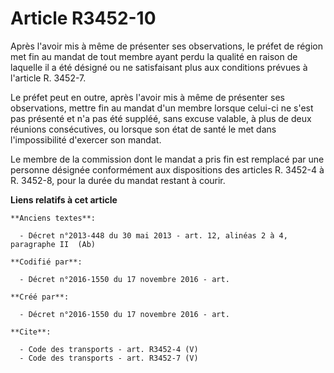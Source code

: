 # Article R3452-10

Après l'avoir mis à même de présenter ses observations, le préfet de région met fin au mandat de tout membre ayant perdu la
qualité en raison de laquelle il a été désigné ou ne satisfaisant plus aux conditions prévues à l'article R. 3452-7. 

Le préfet peut en outre, après l'avoir mis à même de présenter ses observations, mettre fin au mandat d'un membre lorsque
celui-ci ne s'est pas présenté et n'a pas été suppléé, sans excuse valable, à plus de deux réunions consécutives, ou lorsque
son état de santé le met dans l'impossibilité d'exercer son mandat. 

Le membre de la commission dont le mandat a pris fin est remplacé par une personne désignée conformément aux dispositions des
articles R. 3452-4 à R. 3452-8, pour la durée du mandat restant à courir.

**Liens relatifs à cet article**

	**Anciens textes**:

	  - Décret n°2013-448 du 30 mai 2013 - art. 12, alinéas 2 à 4, paragraphe II  (Ab)

	**Codifié par**:

	  - Décret n°2016-1550 du 17 novembre 2016 - art.

	**Créé par**:

	  - Décret n°2016-1550 du 17 novembre 2016 - art.

	**Cite**:

	  - Code des transports - art. R3452-4 (V)
	  - Code des transports - art. R3452-7 (V)
